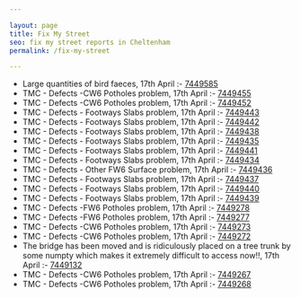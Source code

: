 ```yaml
---

layout: page
title: Fix My Street
seo: fix my street reports in Cheltenham
permalink: /fix-my-street

---
```


<!-- fix_marker starts -->

- Large quantities of bird faeces, 17th April :- [7449585](https://www.fixmystreet.com/report/7449585)
- TMC - Defects -CW6 Potholes  problem, 17th April :- [7449455](https://www.fixmystreet.com/report/7449455)
- TMC - Defects -CW6 Potholes  problem, 17th April :- [7449452](https://www.fixmystreet.com/report/7449452)
- TMC - Defects - Footways Slabs problem, 17th April :- [7449443](https://www.fixmystreet.com/report/7449443)
- TMC - Defects - Footways Slabs problem, 17th April :- [7449442](https://www.fixmystreet.com/report/7449442)
- TMC - Defects - Footways Slabs problem, 17th April :- [7449438](https://www.fixmystreet.com/report/7449438)
- TMC - Defects - Footways Slabs problem, 17th April :- [7449435](https://www.fixmystreet.com/report/7449435)
- TMC - Defects - Footways Slabs problem, 17th April :- [7449441](https://www.fixmystreet.com/report/7449441)
- TMC - Defects - Footways Slabs problem, 17th April :- [7449434](https://www.fixmystreet.com/report/7449434)
- TMC - Defects - Other FW6  Surface problem, 17th April :- [7449436](https://www.fixmystreet.com/report/7449436)
- TMC - Defects - Footways Slabs problem, 17th April :- [7449437](https://www.fixmystreet.com/report/7449437)
- TMC - Defects - Footways Slabs problem, 17th April :- [7449440](https://www.fixmystreet.com/report/7449440)
- TMC - Defects - Footways Slabs problem, 17th April :- [7449439](https://www.fixmystreet.com/report/7449439)
- TMC - Defects -FW6 Potholes problem, 17th April :- [7449278](https://www.fixmystreet.com/report/7449278)
- TMC - Defects -FW6 Potholes problem, 17th April :- [7449277](https://www.fixmystreet.com/report/7449277)
- TMC - Defects -CW6 Potholes  problem, 17th April :- [7449273](https://www.fixmystreet.com/report/7449273)
- TMC - Defects -CW6 Potholes  problem, 17th April :- [7449272](https://www.fixmystreet.com/report/7449272)
- The bridge has been moved and is ridiculously placed on a tree trunk by some numpty which makes it extremely difficult to access now!!, 17th April :- [7449132](https://www.fixmystreet.com/report/7449132)
- TMC - Defects -CW6 Potholes  problem, 17th April :- [7449267](https://www.fixmystreet.com/report/7449267)
- TMC - Defects -CW6 Potholes  problem, 17th April :- [7449268](https://www.fixmystreet.com/report/7449268)

<!-- fix_marker ends -->